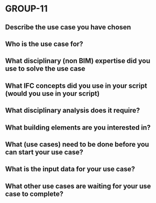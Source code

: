 # GROUP-11
## Describe the use case you have chosen

## Who is the use case for?
## What disciplinary (non BIM) expertise did you use to solve the use case
## What IFC concepts did you use in your script (would you use in your script)
## What disciplinary analysis does it require?
## What building elements are you interested in?
## What (use cases) need to be done before you can start your use case?
## What is the input data for your use case?
## What other use cases are waiting for your use case to complete?
